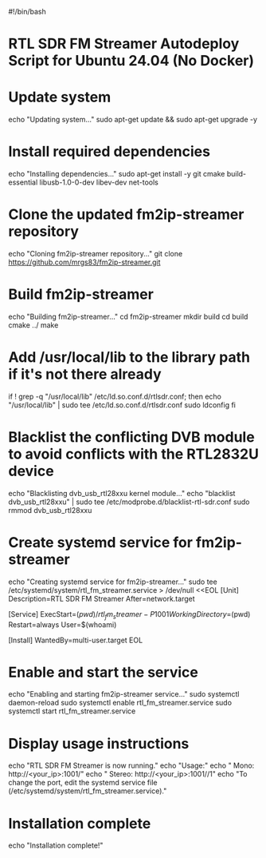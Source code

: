 #!/bin/bash

# RTL SDR FM Streamer Autodeploy Script for Ubuntu 24.04 (No Docker)

# Update system
echo "Updating system..."
sudo apt-get update && sudo apt-get upgrade -y

# Install required dependencies
echo "Installing dependencies..."
sudo apt-get install -y git cmake build-essential libusb-1.0-0-dev libev-dev net-tools

# Clone the updated fm2ip-streamer repository
echo "Cloning fm2ip-streamer repository..."
git clone https://github.com/mrgs83/fm2ip-streamer.git

# Build fm2ip-streamer
echo "Building fm2ip-streamer..."
cd fm2ip-streamer
mkdir build
cd build
cmake ../
make

# Add /usr/local/lib to the library path if it's not there already
if ! grep -q "/usr/local/lib" /etc/ld.so.conf.d/rtlsdr.conf; then
  echo "/usr/local/lib" | sudo tee /etc/ld.so.conf.d/rtlsdr.conf
  sudo ldconfig
fi

# Blacklist the conflicting DVB module to avoid conflicts with the RTL2832U device
echo "Blacklisting dvb_usb_rtl28xxu kernel module..."
echo "blacklist dvb_usb_rtl28xxu" | sudo tee /etc/modprobe.d/blacklist-rtl-sdr.conf
sudo rmmod dvb_usb_rtl28xxu

# Create systemd service for fm2ip-streamer
echo "Creating systemd service for fm2ip-streamer..."
sudo tee /etc/systemd/system/rtl_fm_streamer.service > /dev/null <<EOL
[Unit]
Description=RTL SDR FM Streamer
After=network.target

[Service]
ExecStart=$(pwd)/rtl_fm_streamer -P 1001
WorkingDirectory=$(pwd)
Restart=always
User=$(whoami)

[Install]
WantedBy=multi-user.target
EOL

# Enable and start the service
echo "Enabling and starting fm2ip-streamer service..."
sudo systemctl daemon-reload
sudo systemctl enable rtl_fm_streamer.service
sudo systemctl start rtl_fm_streamer.service

# Display usage instructions
echo "RTL SDR FM Streamer is now running."
echo "Usage:"
echo "  Mono: http://<your_ip>:1001/<FrequencyInHz>"
echo "  Stereo: http://<your_ip>:1001/<FrequencyInHz>/1"
echo "To change the port, edit the systemd service file (/etc/systemd/system/rtl_fm_streamer.service)."

# Installation complete
echo "Installation complete!"

